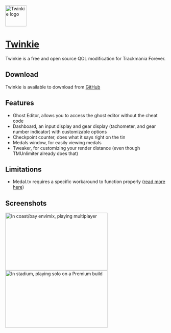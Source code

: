 <img src="https://github.com/TwinkieTweaks/Twinkie/blob/master/Media/t528.png?raw=true" alt="Twinkie logo" width="66" height="66"/>

# [Twinkie](https://github.com/TwinkieTweaks/Twinkie)

<p class="first-p">Twinkie is a free and open source QOL modification for Trackmania Forever.</p>

## Download

Twinkie is available to download from [GitHub](https://github.com/TwinkieTweaks/Twinkie/releases/)

## Features

- Ghost Editor, allows you to access the ghost editor without the cheat code
- Dashboard, an input display and gear display (tachometer, and gear number indicator) with customizable options
- Checkpoint counter, does what it says right on the tin
- Medals window, for easily viewing medals
- Tweaker, for customizing your render distance (even though TMUnlimiter already does that)

## Limitations

- Medal.tv requires a specific workaround to function properly ([read more here](https://github.com/TwinkieTweaks/Twinkie?tab=readme-ov-file#medaltv))

## Screenshots

<div class="gallery">
					<a href="https://github.com/user-attachments/assets/5391ee54-9d2f-40a6-9c26-218cd95e2bf1" target="_blank">
						<img src="https://github.com/user-attachments/assets/5391ee54-9d2f-40a6-9c26-218cd95e2bf1" width="320" height="180" alt="In coast/bay envimix, playing multiplayer" />
					</a>
					<a href="https://github.com/user-attachments/assets/54d06017-bbf3-48ee-b8e1-a07288d3d672" target="_blank">
						<img src="https://github.com/user-attachments/assets/54d06017-bbf3-48ee-b8e1-a07288d3d672" width="320" height="180" alt="In stadium, playing solo on a Premium build" />
	                </a>
</div>
